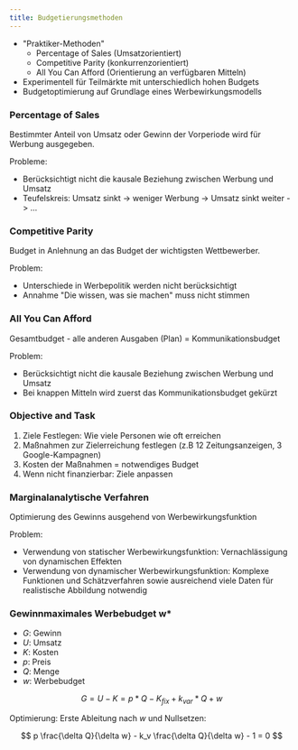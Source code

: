 ```yaml
---
title: Budgetierungsmethoden
---
```

- "Praktiker-Methoden"
  - Percentage of Sales (Umsatzorientiert)
  - Competitive Parity (konkurrenzorientiert)
  - All You Can Afford (Orientierung an verfügbaren Mitteln)
- Experimentell für Teilmärkte mit unterschiedlich hohen Budgets
- Budgetoptimierung auf Grundlage eines Werbewirkungsmodells

### Percentage of Sales
Bestimmter Anteil von Umsatz oder Gewinn der Vorperiode wird für Werbung ausgegeben.

Probleme:
- Berücksichtigt nicht die kausale Beziehung zwischen Werbung und Umsatz
- Teufelskreis: Umsatz sinkt -> weniger Werbung -> Umsatz sinkt weiter -> ...

### Competitive Parity
Budget in Anlehnung an das Budget der wichtigsten Wettbewerber.

Problem:
- Unterschiede in Werbepolitik werden nicht berücksichtigt
- Annahme "Die wissen, was sie machen" muss nicht stimmen

### All You Can Afford
Gesamtbudget - alle anderen Ausgaben (Plan) = Kommunikationsbudget

Problem:
- Berücksichtigt nicht die kausale Beziehung zwischen Werbung und Umsatz
- Bei knappen Mitteln wird zuerst das Kommunikationsbudget gekürzt

### Objective and Task
1. Ziele Festlegen: Wie viele Personen wie oft erreichen
2. Maßnahmen zur Zielerreichung festlegen (z.B 12 Zeitungsanzeigen, 3 Google-Kampagnen)
3. Kosten der Maßnahmen = notwendiges Budget
4. Wenn nicht finanzierbar: Ziele anpassen

### Marginalanalytische Verfahren
Optimierung des Gewinns ausgehend von Werbewirkungsfunktion

Problem:
- Verwendung von statischer Werbewirkungsfunktion: Vernachlässigung von dynamischen Effekten
- Verwendung von dynamischer Werbewirkungsfunktion: Komplexe Funktionen und Schätzverfahren sowie ausreichend viele Daten für realistische Abbildung notwendig

### Gewinnmaximales Werbebudget w*
- $G$: Gewinn
- $U$: Umsatz
- $K$: Kosten
- $p$: Preis
- $Q$: Menge
- $w$: Werbebudget

$$
G = U - K = p*Q - K_{fix} + k_{var}*Q + w
$$

Optimierung: Erste Ableitung nach $w$ und Nullsetzen:

$$
p \frac{\delta Q}{\delta w} - k_v \frac{\delta Q}{\delta w} - 1 = 0
$$
